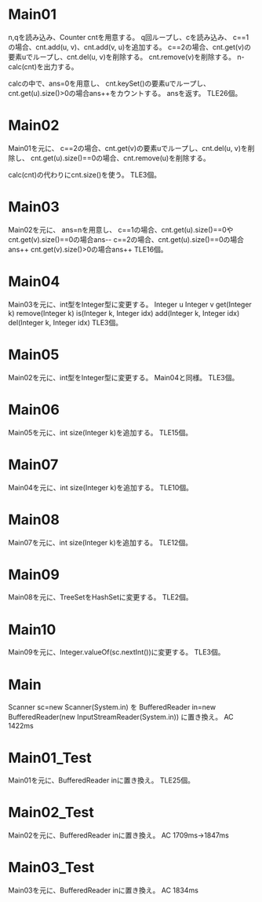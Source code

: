 # Main01
n,qを読み込み、Counter cntを用意する。
q回ループし、cを読み込み、
c==1の場合、cnt.add(u, v)、cnt.add(v, u)を追加する。
c==2の場合、cnt.get(v)の要素uでループし、cnt.del(u, v)を削除する。
cnt.remove(v)を削除する。
n-calc(cnt)を出力する。

calcの中で、ans=0を用意し、
cnt.keySet()の要素uでループし、
cnt.get(u).size()>0の場合ans++をカウントする。
ansを返す。
TLE26個。

# Main02
Main01を元に、
c==2の場合、cnt.get(v)の要素uでループし、cnt.del(u, v)を削除し、
cnt.get(u).size()==0の場合、cnt.remove(u)を削除する。

calc(cnt)の代わりにcnt.size()を使う。
TLE3個。

# Main03
Main02を元に、
ans=nを用意し、
c==1の場合、cnt.get(u).size()==0やcnt.get(v).size()==0の場合ans--
c==2の場合、cnt.get(u).size()==0の場合ans++
cnt.get(v).size()>0の場合ans++
TLE16個。

# Main04
Main03を元に、int型をInteger型に変更する。
Integer u
Integer v
get(Integer k)
remove(Integer k)
is(Integer k, Integer idx)
add(Integer k, Integer idx)
del(Integer k, Integer idx)
TLE3個。

# Main05
Main02を元に、int型をInteger型に変更する。
Main04と同様。
TLE3個。

# Main06
Main05を元に、int size(Integer k)を追加する。
TLE15個。

# Main07
Main04を元に、int size(Integer k)を追加する。
TLE10個。

# Main08
Main07を元に、int size(Integer k)を追加する。
TLE12個。

# Main09
Main08を元に、TreeSetをHashSetに変更する。
TLE2個。

# Main10
Main09を元に、Integer.valueOf(sc.nextInt())に変更する。
TLE3個。

# Main
Scanner sc=new Scanner(System.in)
を
BufferedReader in=new BufferedReader(new InputStreamReader(System.in))
に置き換え。
AC 1422ms

# Main01\_Test
Main01を元に、BufferedReader inに置き換え。
TLE25個。

# Main02\_Test
Main02を元に、BufferedReader inに置き換え。
AC 1709ms->1847ms

# Main03\_Test
Main03を元に、BufferedReader inに置き換え。
AC 1834ms

